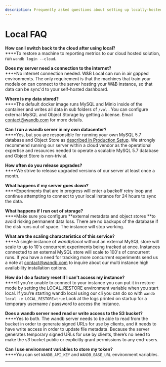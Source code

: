 ```yaml
---
description: Frequently asked questions about setting up locally-hosted versions of our app
---
```


# Local FAQ

**How can I switch back to the cloud after using local?**\
****To restore a machine to reporting metrics to our cloud hosted solution, run `wandb login --cloud`.

**Does my server need a connection to the internet?**\
****No internet connection needed. W\&B Local can run in air gapped environments. The only requirement is that the machines that train your models on can connect to the server hosting your W\&B instance, so that data can be sync'd to your self-hosted dashboard.

**Where is my data stored?**\
****The default docker image runs MySQL and Minio inside of the container and writes all data in sub folders of `/vol` .  You can configure external MySQL and Object Storage by getting a license.  Email [contact@wandb.com](mailto:contact@wandb.com) for more details.

**Can I run a wandb server in my own datacenter?**\
****Yes, but you are responsible for running your own MySQL 5.7 database and Object Store as [described in Production Setup](setup.md#on-premise-baremetal).  We strongly recommend running our server within a cloud vendor as the operational expertise and resources needed to operate a scalable MySQL 5.7 database and Object Store is non-trivial.

**How often do you release upgrades?**\
****We strive to release upgraded versions of our server at least once a month.

**What happens if my server goes down?**\
****Experiments that are in progress will enter a backoff retry loop and continue attempting to connect to your local instance for 24 hours to sync the data.

**What happens if I run out of storage?**\
****Make sure you configure **external metadata and object stores **to avoid risking permanent data loss. There are no backups of the database if the disk runs out of space. The instance will stop working.

**What are the scaling characteristics of this service?**\
****A single instance of _wandb/local_ without an external MySQL store will scale to up to 10's concurrent experiments being tracked at once. Instances connected to an external MySQL store will scale to 100's of concurrent runs. If you have a need for tracking more concurrent experiments send us a note at [contact@wandb.com](mailto:contact@wandb.com) to inquire about our multi instance high availability installation options.

**How do I do a factory reset if I can't access my instance?**\
****If you're unable to connect to your instance you can put it in restore mode by setting the LOCAL\_RESTORE environment variable when you start local. If you're starting wandb local using our cli you can do so with `wandb local -e LOCAL_RESTORE=true` Look at the logs printed on startup for a temporary username / password to access the instance.

**Does a wandb server need read or write access to the S3 bucket?**\
****Yes to both. The wandb server needs to be able to read from the bucket in order to generate signed URLs for use by clients, and it needs to have write access in order to update file metadata. Because the server generates temporary signed URLs for use by clients, there’s no need to make the s3 bucket public or explicitly grant permissions to any end-users.

**Can I use environment variables to store my token?**\
****You can set `WANDB_API_KEY` and `WANDB_BASE_URL` environment variables.

****
